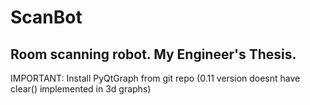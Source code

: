 # ScanBot
Room scanning robot. My Engineer's Thesis.
---
IMPORTANT: Install PyQtGraph from git repo (0.11 version doesnt have clear() implemented in 3d graphs)
